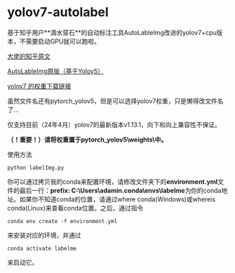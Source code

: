 # yolov7-autolabel

基于知乎用户**滴水穿石​**的自动标注工具AutoLableImg改进的yolov7+cpu版本，不需要启动GPU就可以跑啦。

[大佬的知乎原文](https://zhuanlan.zhihu.com/p/467730793)

[AutoLableImg原版（基于Yolov5）](https://zhuanlan.zhihu.com/p/467730793)

[yolov7 的权重下载链接](https://github.com/WongKinYiu/yolov7/releases/download/v0.1/yolov7-e6e.pt)

虽然文件名还有pytorch_yolov5，但是可以选择yolov7权重，只是懒得改文件名了...

仅支持目前（24年4月）yolov7的最新版本v1.13.1，向下和向上兼容性不保证。

**（！重要！）请将权重置于pytorch_yolov5\weights\中。**

使用方法
```
python labelImg.py
```

你可以通过拷贝我的conda来配置环境，请修改文件夹下的**environment.yml**文件的最后一行：**prefix: C:\Users\adamin\.conda\envs\labelme**为你的conda地址。如果你不知道conda的位置，请通过where conda(Windows)或whereis conda(Linux)来查看conda位置。之后，通过指令

```
conda env create -f environment.yml
```

来安装对应的环境，并通过

```
conda activate labelme
```

来启动它。
